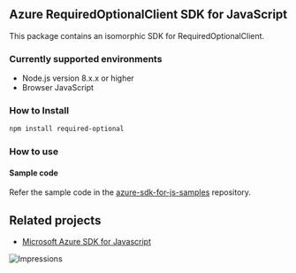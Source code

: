 ## Azure RequiredOptionalClient SDK for JavaScript

This package contains an isomorphic SDK for RequiredOptionalClient.

### Currently supported environments

- Node.js version 8.x.x or higher
- Browser JavaScript

### How to Install

```bash
npm install required-optional
```

### How to use

#### Sample code

Refer the sample code in the [azure-sdk-for-js-samples](https://github.com/Azure/azure-sdk-for-js-samples) repository.

## Related projects

- [Microsoft Azure SDK for Javascript](https://github.com/Azure/azure-sdk-for-js)


![Impressions](https://azure-sdk-impressions.azurewebsites.net/api/impressions/azure-sdk-for-js%2Fsdk%2Fcdn%2Farm-cdn%2FREADME.png)